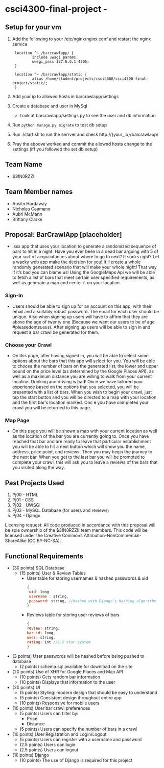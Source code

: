 # csci4300-final-project - 

## Setup for your vm
1. Add the following to your /etc/nginx/nginx.conf and restart the nginx service

		location ^~ /barcrawlapp/ {
				include uwsgi_params;
				uwsgi_pass 127.0.0.1:4305;
		}

		location ^~ /barcrawlapp/static {
				alias /home/student/projects/csci4300/csci4300-final-project/static/;
		}

1. Add your ip to allowed hosts in barcrawlapp/settings
2. Create a database and user in MySql
	- Look at barcrawlapp/settings.py to see the user and db information
3. Run ```python manage.py migrate``` to test db setup
4. Run ./start.sh to run the serrver and check http://{your_ip}/barcrawlapp/ 
5. Pray the aboove worked and commit the allowed hosts change to the settings (iff you followed the set db setup)

## Team Name
 - $3!N0RZZ!!
 
## Team Member names
  - Ausitn Hardaway
  - Nicholas Caamano
  - Aubri McMann
  - Brittany Clarke

## Proposal: BarCrawlApp [placeholder]

- Issa app that uses your location to generate a randomized sequence of bars to hit in a night. Have you ever been in a dead bar arguing with 5 of your sort of acquaintances about where to go to next? It sucks right? Let a wacky web app make the decision for you! It'll create a whole randomly generated scenario that will make your whole night! That way if it’s bad you can blame us! Using the GoogleMaps Api we will be able to fetch a list of bars that meet certain user specified requirements, as well as generate a map and center it on your location.  

### Sign-In 
  - Users should be able to sign up for an account on this app, with their email and a suitably robust password. The email for each user should be unique. Also when signing up users will have to affirm that they are above the age of twenty one (Because we want our users to be of age #pleasedontsueus). After signing up users will be able to sign in and request a bar crawl be generated for them. 

### Choose your Crawl
  - On this page, after having signed in, you will be able to select some options about the bars that this app will select for you. You will be able to choose the number of bars on the generated list, the lower and upper bound on the price level (as determined by the Google Places API), as well as a maximum distance you are willing to walk from your current location. Drinking and driving is bad! Once we have tailored your experience based on the options that you selected, you will be presented with a list of bars. When you wish to begin your crawl, just tap the start button and you will be directed to a map with your location and the first bar's location marked. Onc e you have completed your crawl you will be returned to this page.  
  
### Map Page
  - On this page you will be shown a map with your current location as well as the location of the bar you are currently going to. Once you have reached that bar and are ready to leave that particular establishment you will be able to hit a next button which will show you the name, address, price point, and reviews. Then you may begin the journey to the next bar. When you get to the last bar you will be prompted to complete your crawl, this will ask you to leave a reviews of the bars that you visited along the way. 
  
## Past Projects Used
  1. Pj00 - HTML
  2. Pj01 - CSS
  3. Pj02 - UWSGI
  4. Pj03 - MySQL Database (for users and reviews)
  5. Pj04 - Django
  
  Licensing request: All code produced in accordance with this proposal will be sole ownership of the $3!N0RZZ!! team members. This code will be licensed under the Creative Commons Attribution-NonCommercial-ShareAlike (CC BY-NC-SA).

## Functional Requirements 

- (30 points) SQL Database
 	- (15 points) User & Review Tables
	    - User table for storing usernames & hashed passwords & uid
	      ``` javascript
	      {
	       uid: long
	       username : string,
	       password: string, //hashed with Django’s hashing algorithm 
	      }
	      ```
	    - Reviews table for storing user reviews of bars
	      ``` javascript
	      {
	      review: string,
	      bar_id: long,
	      user: string,
	      rating: int //1-5 star system
	      }  
	      ```
 - (3 points) User passwords will be hashed before being pushed to database
	- (2 points) schema.sql available for download on the site
- (20 points) Use of XHR for Google Places and Map API
	- (10 points) Gets random bar information
	- (10 points) Displays that information to the user
- (20 points) UI
	- (5 points) Styling: modern design that should be easy to understand
	- (5 points) Consistent design throughout entire app
	- (10 points) Responsive for mobile users
- (10 points) User bar crawl preferences
	- (5 points) Users can filter by:
		- Price 
		- Distance
	- (5 points) Users can specify the number of bars in a crawl
-  (10 points) User Registration and Login/Logout
	- (5 points) Users can register with a username and password
	- (2.5 points) Users can login
	- (2.5 points) Users can logout
-  (10 points) Django 
	- (10 points) The use of Django is required for this project


